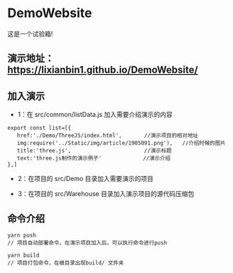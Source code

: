 # DemoWebsite

这是一个试验箱!

## 演示地址：https://lixianbin1.github.io/DemoWebsite/

## 加入演示

 - 1：在 src/common/listData.js 加入需要介绍演示的内容

 ```
export const list=[{
    href:'./Demo/ThreeJS/index.html',       //演示项目的相对地址
    img:require('../Static/img/article/1905091.png'),   //介绍时候的图片
    title:'three.js',                       //演示标题
    text:'three.js制作的演示例子'             //演示介绍
},]
 ```

 - 2：在项目的 src/Demo 目录加入需要演示的项目
 

 - 3：在项目的 src/Warehouse 目录加入演示项目的源代码压缩包

## 命令介绍

    yarn push   
    // 项目自动部署命令，在演示项目加入后，可以执行命令进行push 

    yarn build 
    // 项目打包命令，在根目录出现build/ 文件夹 


